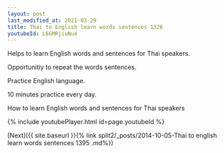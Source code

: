 ```yaml
---
layout: post
last_modified_at: 2021-03-29
title: Thai to English learn words sentences 1326 
youtubeId: L6GMRjiuNu4
---
```

 
 
Helps to learn English words and sentences for Thai speakers.

Opportunitiy to repeat the words sentences. 

Practice English language. 
 
10 minutes practice every day. 
 
How to learn English words and sentences for Thai speakers 
 
{% include youtubePlayer.html id=page.youtubeId %}
 
 
[Next]({{ site.baseurl }}{% link  split2/_posts/2014-10-05-Thai to english learn words sentences 1395 .md%})
 
